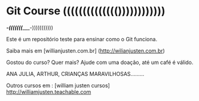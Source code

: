 # Git Course (((((((((((((())))))))))))

_______-(((((((__________-)))))))))))

Este é um repositório teste para ensinar como o Git funciona. 

Saiba mais em [willianjusten.com.br] (http://wilianjusten.com.br) 

Gostou do curso? Quer mais? Ajude com uma doação, até um café é válido.

ANA JULIA, ARTHUR, CRIANÇAS MARAVILHOSAS.........



Outros cursos em : [william justen cursos] http://williamjusten.teachable.com
